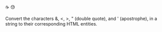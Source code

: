 :coffee: :sweat:

Convert the characters &, <, >, " (double quote), and ' (apostrophe), in a string to their corresponding HTML entities.
